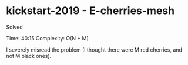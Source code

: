 # kickstart-2019 - E-cherries-mesh

Solved

Time: 40:15
Complexity: O(N + M)

I severely misread the problem
(I thought there were M red cherries, and not M black ones).
